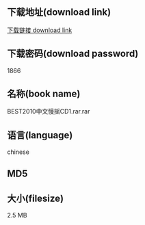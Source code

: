 ## 下载地址(download link)
[下载链接 download link](https://tutu365.netlify.app/?s=BEST2010%E4%B8%AD%E6%96%87%E6%85%A2%E6%91%87CD1.rar)

## 下载密码(download password)
1866

## 名称(book name)
BEST2010中文慢摇CD1.rar.rar

## 语言(language)
chinese

## MD5


## 大小(filesize)
2.5 MB
